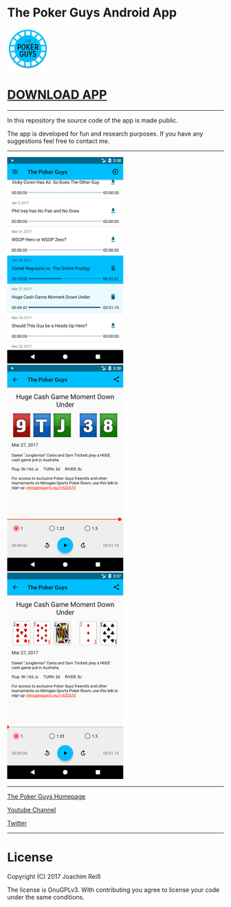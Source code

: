 The Poker Guys Android App
=======================


![Logo](https://github.com/JoachimR/ThePokerGuys/raw/master/app/src/main/res/mipmap-xhdpi/ic_launcher.png)
# [DOWNLOAD APP](https://github.com/JoachimR/ThePokerGuys/raw/master/app-release_1.0.apk)


***


In this repository the source code of the app is made public.

The app is developed for fun and research purposes. 
If you have any suggestions feel free to contact me.


***

![Screenshot01](https://github.com/JoachimR/ThePokerGuys/raw/master/Screenshots/01.png) ![Screenshot02](https://github.com/JoachimR/ThePokerGuys/raw/master/Screenshots/02.png)
![Screenshot03](https://github.com/JoachimR/ThePokerGuys/raw/master/Screenshots/03.png)

***


[The Poker Guys Homepage](http://thepokerguys.net)

[Youtube Channel](http://www.youtube.com/channel/UCzdWmtdNFKd27AcUmwe4ZCA)

[Twitter](http://twitter.com/2PokerGuys)

***

# License
Copyright (C) 2017 Joachim Reiß

The license is GnuGPLv3. With contributing you agree to license your code under the same conditions.